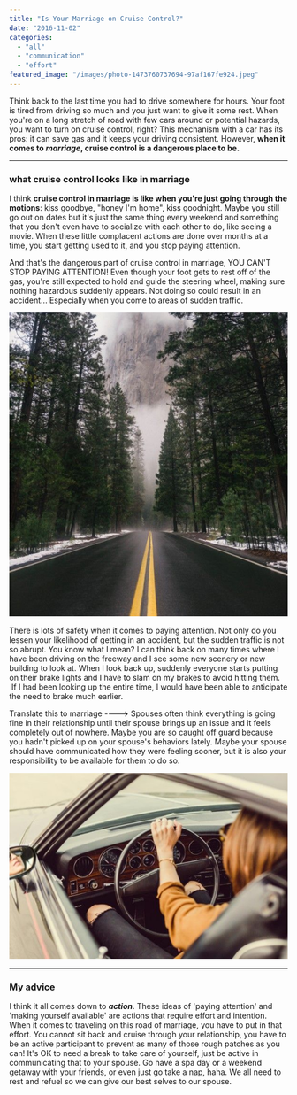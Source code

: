 ```yaml
---
title: "Is Your Marriage on Cruise Control?"
date: "2016-11-02"
categories: 
  - "all"
  - "communication"
  - "effort"
featured_image: "/images/photo-1473760737694-97af167fe924.jpeg"
---
```


Think back to the last time you had to drive somewhere for hours. Your foot is tired from driving so much and you just want to give it some rest. When you're on a long stretch of road with few cars around or potential hazards, you want to turn on cruise control, right? This mechanism with a car has its pros: it can save gas and it keeps your driving consistent. However, **when it comes to _marriage_, cruise control is a dangerous place to be.**

* * *

### what cruise control looks like in marriage

I think **cruise control in marriage is like when you're just going through the motions**: kiss goodbye, "honey I'm home", kiss goodnight. Maybe you still go out on dates but it's just the same thing every weekend and something that you don't even have to socialize with each other to do, like seeing a movie. When these little complacent actions are done over months at a time, you start getting used to it, and you stop paying attention.

And that's the dangerous part of cruise control in marriage, YOU CAN'T STOP PAYING ATTENTION! Even though your foot gets to rest off of the gas, you're still expected to hold and guide the steering wheel, making sure nothing hazardous suddenly appears. Not doing so could result in an accident... Especially when you come to areas of sudden traffic.

![cruise control, dangers of cruise control, dangers of cruise control in marriage, auto pilot marriage, cruise control marriage, not paying attention in marriage, marriage advice, marriage help, complacency in marriage, complacent marriage, relationship goals, marriage goals](/images/photo-1461723198950-3f65e13bb031.jpg)

There is lots of safety when it comes to paying attention. Not only do you lessen your likelihood of getting in an accident, but the sudden traffic is not so abrupt. You know what I mean? I can think back on many times where I have been driving on the freeway and I see some new scenery or new building to look at. When I look back up, suddenly everyone starts putting on their brake lights and I have to slam on my brakes to avoid hitting them.  If I had been looking up the entire time, I would have been able to anticipate the need to brake much earlier.

Translate this to marriage ----> Spouses often think everything is going fine in their relationship until their spouse brings up an issue and it feels completely out of nowhere. Maybe you are so caught off guard because you hadn't picked up on your spouse's behaviors lately. Maybe your spouse should have communicated how they were feeling sooner, but it is also your responsibility to be available for them to do so.

![cruise control, dangers of cruise control, dangers of cruise control in marriage, auto pilot marriage, cruise control marriage, not paying attention in marriage, marriage advice, marriage help, complacency in marriage, complacent marriage, relationship goals, marriage goals](/images/photo-1473646910415-5bf513680e98.jpeg)

* * *

### My advice

I think it all comes down to **_action_**. These ideas of 'paying attention' and 'making yourself available' are actions that require effort and intention. When it comes to traveling on this road of marriage, you have to put in that effort. You cannot sit back and cruise through your relationship, you have to be an active participant to prevent as many of those rough patches as you can! It's OK to need a break to take care of yourself, just be active in communicating that to your spouse. Go have a spa day or a weekend getaway with your friends, or even just go take a nap, haha. We all need to rest and refuel so we can give our best selves to our spouse.
